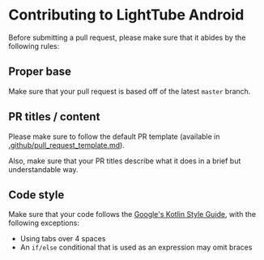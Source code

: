 # Contributing to LightTube Android

Before submitting a pull request, please make sure that it abides by the following rules:

## Proper base

Make sure that your pull request is based off of the latest `master` branch.

## PR titles / content

Please make sure to follow the default PR template (available in [.github/pull_request_template.md](https://github.com/lighttube-org/lighttube-android/blob/master/.github/pull_request_template.md)).

Also, make sure that your PR titles describe what it does in a brief but understandable way.

## Code style

Make sure that your code follows the [Google's Kotlin Style Guide](https://developer.android.com/kotlin/style-guide), with the following exceptions:

- Using tabs over 4 spaces
- An `if/else` conditional that is used as an expression may omit braces